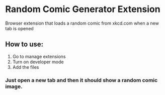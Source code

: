 # Random Comic Generator Extension
Browser extension that loads a random comic from xkcd.com when a new tab is opened

## How to use:
1. Go to manage extensions
2. Turn on developer mode
3. Add the files

### Just open a new tab and then it should show a random comic image.
